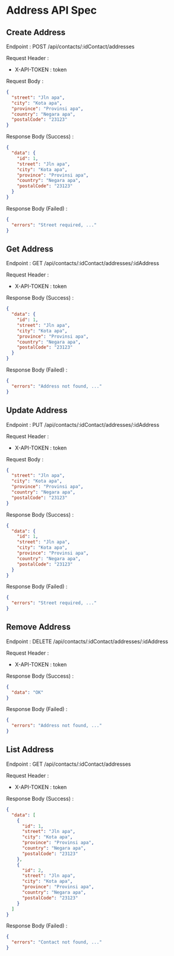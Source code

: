 # Address API Spec

## Create Address

Endpoint : POST /api/contacts/:idContact/addresses

Request Header :

- X-API-TOKEN : token

Request Body :

```json
{
  "street": "Jln apa",
  "city": "Kota apa",
  "province": "Provinsi apa",
  "country": "Negara apa",
  "postalCode": "23123"
}
```

Response Body (Success) :

```json
{
  "data": {
    "id": 1,
    "street": "Jln apa",
    "city": "Kota apa",
    "province": "Provinsi apa",
    "country": "Negara apa",
    "postalCode": "23123"
  }
}
```

Response Body (Failed) :

```json
{
  "errors": "Street required, ..."
}
```

## Get Address

Endpoint : GET /api/contacts/:idContact/addresses/:idAddress

Request Header :

- X-API-TOKEN : token

Response Body (Success) :

```json
{
  "data": {
    "id": 1,
    "street": "Jln apa",
    "city": "Kota apa",
    "province": "Provinsi apa",
    "country": "Negara apa",
    "postalCode": "23123"
  }
}
```

Response Body (Failed) :

```json
{
  "errors": "Address not found, ..."
}
```

## Update Address

Endpoint : PUT /api/contacts/:idContact/addresses/:idAddress

Request Header :

- X-API-TOKEN : token

Request Body :

```json
{
  "street": "Jln apa",
  "city": "Kota apa",
  "province": "Provinsi apa",
  "country": "Negara apa",
  "postalCode": "23123"
}
```

Response Body (Success) :

```json
{
  "data": {
    "id": 1,
    "street": "Jln apa",
    "city": "Kota apa",
    "province": "Provinsi apa",
    "country": "Negara apa",
    "postalCode": "23123"
  }
}
```

Response Body (Failed) :

```json
{
  "errors": "Street required, ..."
}
```

## Remove Address

Endpoint : DELETE /api/contacts/:idContact/addresses/:idAddress

Request Header :

- X-API-TOKEN : token

Response Body (Success) :

```json
{
  "data": "OK"
}
```

Response Body (Failed) :

```json
{
  "errors": "Address not found, ..."
}
```

## List Address

Endpoint : GET /api/contacts/:idContact/addresses

Request Header :

- X-API-TOKEN : token

Response Body (Success) :

```json
{
  "data": [
    {
      "id": 1,
      "street": "Jln apa",
      "city": "Kota apa",
      "province": "Provinsi apa",
      "country": "Negara apa",
      "postalCode": "23123"
    },
    {
      "id": 2,
      "street": "Jln apa",
      "city": "Kota apa",
      "province": "Provinsi apa",
      "country": "Negara apa",
      "postalCode": "23123"
    }
  ]
}
```

Response Body (Failed) :

```json
{
  "errors": "Contact not found, ..."
}
```
